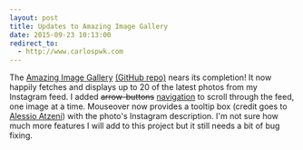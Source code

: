 ```yaml
---
layout: post
title: Updates to Amazing Image Gallery
date: 2015-09-23 10:13:00
redirect_to:
  - http://www.carlospwk.com
---
```


The [Amazing Image Gallery][AIG] [(GitHub repo)][AIGGitHub] nears its completion! It now happily fetches and displays up to 20 of the latest photos from my Instagram feed. I added <del>arrow-buttons</del> <ins class="bold">navigation</ins> to scroll through the feed, one image at a time. Mouseover now provides a tooltip box (credit goes to [Alessio Atzeni][Alessio]) with the photo's Instagram description. I'm not sure how much more features I will add to this project but it still needs a bit of bug fixing. 

[AIG]: http://www.capawaky.com/amazing_image_gallery/
[Alessio]: http://www.alessioatzeni.com/blog/simple-tooltip-with-jquery-only-text/
[AIGGitHub]: https://github.com/capawaky/amazing_image_gallery
